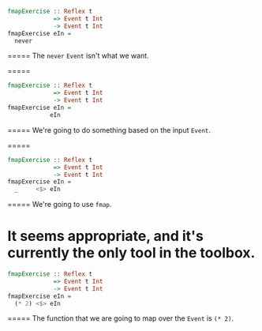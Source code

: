 ```haskell
fmapExercise :: Reflex t 
             => Event t Int 
             -> Event t Int
fmapExercise eIn = 
  never
```
=====
The `never` `Event` isn't what we want.

  
=====
```haskell
fmapExercise :: Reflex t 
             => Event t Int 
             -> Event t Int
fmapExercise eIn = 
            eIn
```
=====
We're going to do something based on the input `Event`.

  
=====
```haskell
fmapExercise :: Reflex t 
             => Event t Int 
             -> Event t Int
fmapExercise eIn = 
  _     <$> eIn
```
=====
We're going to use `fmap`.

It seems appropriate, and it's currently the only tool in the toolbox.
=====
```haskell
fmapExercise :: Reflex t 
             => Event t Int 
             -> Event t Int
fmapExercise eIn = 
  (* 2) <$> eIn
```
=====
The function that we are going to map over the `Event` is `(* 2)`.

  
